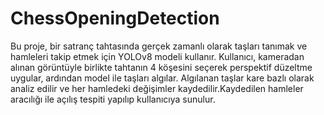 ﻿# ChessOpeningDetection
 Bu proje, bir satranç tahtasında gerçek zamanlı olarak taşları tanımak ve hamleleri takip etmek için YOLOv8 modeli kullanır. Kullanıcı, kameradan alınan görüntüyle birlikte tahtanın 4 köşesini seçerek perspektif düzeltme uygular, ardından model ile taşları algılar. Algılanan taşlar kare bazlı olarak analiz edilir ve her hamledeki değişimler kaydedilir.Kaydedilen hamleler aracılığı ile açılış tespiti yapılıp kullanıcıya sunulur.
